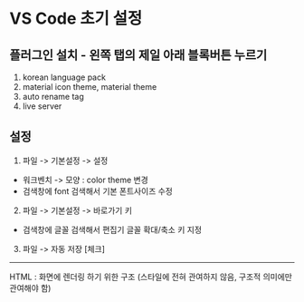 <!-- 2023-01-19 -->

# VS Code 초기 설정

## 플러그인 설치 - 왼쪽 탭의 제일 아래 블록버튼 누르기 
1. korean language pack
2. material icon theme, material theme
3. auto rename tag
4. live server

## 설정
1. 파일 -> 기본설정 -> 설정
- 워크벤치 -> 모양 : color theme 변경
- 검색창에 font 검색해서 기본 폰트사이즈 수정
2. 파일 -> 기본설정 -> 바로가기 키
- 검색창에 글꼴 검색해서 편집기 글꼴 확대/축소 키 지정
3. 파일 -> 자동 저장 [체크]

----
HTML : 화면에 렌더링 하기 위한 구조 (스타일에 전혀 관여하지 않음, 구조적 의미에만 관여해야 함)